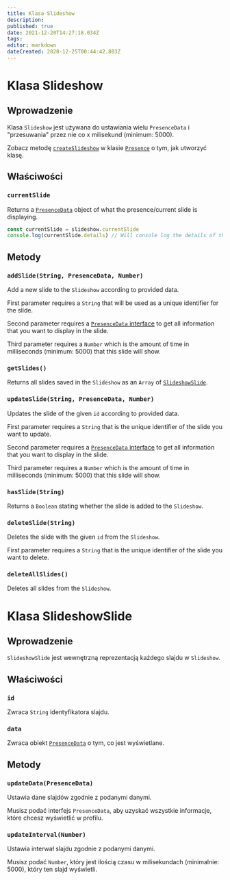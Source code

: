 ```yaml
---
title: Klasa Slideshow
description:
published: true
date: 2021-12-20T14:27:18.034Z
tags:
editor: markdown
dateCreated: 2020-12-25T00:44:42.803Z
---
```


# Klasa Slideshow

## Wprowadzenie

Klasa `Slideshow` jest używana do ustawiania wielu `PresenceData` i "przesuwania" przez nie co x milisekund (minimum: 5000).

Zobacz metodę [`createSlideshow`](/dev/presence/class#createslideshow) w klasie [`Presence`](/dev/presence/class) o tym, jak utworzyć klasę.

## Właściwości

### `currentSlide`

Returns a [`PresenceData`](/dev/presence/class#presencedata-interface) object of what the presence/current slide is displaying.

```ts
const currentSlide = slideshow.currentSlide
console.log(currentSlide.details) // Will console log the details of the PresenceData
```

## Metody

### `addSlide(String, PresenceData, Number)`

Add a new slide to the `Slideshow` according to provided data.

First parameter requires a `String` that will be used as a unique identifier for the slide.

Second parameter requires a [`PresenceData` interface](/dev/presence/class#presencedata-interface) to get all information that you want to display in the slide.

Third parameter requires a `Number` which is the amount of time in milliseconds (minimum: 5000) that this slide will show.

### `getSlides()`

Returns all slides saved in the `Slideshow` as an `Array` of [`SlideshowSlide`](#slideshowslide-class).

### `updateSlide(String, PresenceData, Number)`

Updates the slide of the given `id` according to provided data.

First parameter requires a `String` that is the unique identifier of the slide you want to update.

Second parameter requires a [`PresenceData` interface](/dev/presence/class#presencedata-interface) to get all information that you want to display in the slide.

Third parameter requires a `Number` which is the amount of time in milliseconds (minimum: 5000) that this slide will show.

### `hasSlide(String)`

Returns a `Boolean` stating whether the slide is added to the `Slideshow`.

### `deleteSlide(String)`

Deletes the slide with the given `id` from the `Slideshow`.

First parameter requires a `String` that is the unique identifier of the slide you want to delete.

### `deleteAllSlides()`

Deletes all slides from the `Slideshow`.

# Klasa SlideshowSlide

## Wprowadzenie

`SlideshowSlide` jest wewnętrzną reprezentacją każdego slajdu w `Slideshow`.

## Właściwości

### `id`

Zwraca `String` identyfikatora slajdu.

### `data`

Zwraca obiekt [`PresenceData`](/dev/presence/class#presencedata-interface) o tym, co jest wyświetlane.

## Metody

### `updateData(PresenceData)`

Ustawia dane slajdów zgodnie z podanymi danymi.

Musisz podać interfejs `PresenceData`, aby uzyskać wszystkie informacje, które chcesz wyświetlić w profilu.

### `updateInterval(Number)`

Ustawia interwał slajdu zgodnie z podanymi danymi.

Musisz podać `Number`, który jest ilością czasu w milisekundach (minimalnie: 5000), który ten slajd wyświetli.
